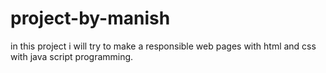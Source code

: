 # project-by-manish
in this project i will try to make a responsible web pages with html and css with java script programming.

